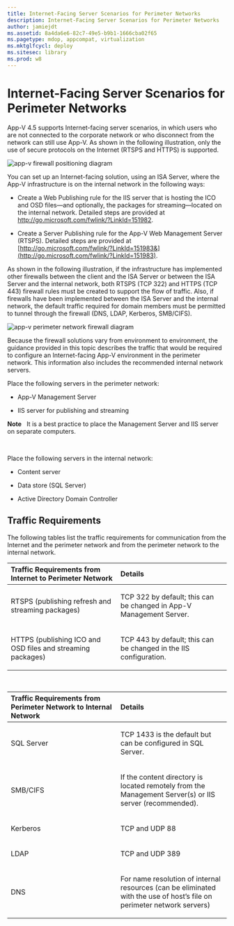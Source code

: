 ```yaml
---
title: Internet-Facing Server Scenarios for Perimeter Networks
description: Internet-Facing Server Scenarios for Perimeter Networks
author: jamiejdt
ms.assetid: 8a4da6e6-82c7-49e5-b9b1-1666cba02f65
ms.pagetype: mdop, appcompat, virtualization
ms.mktglfcycl: deploy
ms.sitesec: library
ms.prod: w8
---
```



# Internet-Facing Server Scenarios for Perimeter Networks


App-V 4.5 supports Internet-facing server scenarios, in which users who are not connected to the corporate network or who disconnect from the network can still use App-V. As shown in the following illustration, only the use of secure protocols on the Internet (RTSPS and HTTPS) is supported.

![app-v firewall positioning diagram](images/appvfirewalls.gif)

You can set up an Internet-facing solution, using an ISA Server, where the App-V infrastructure is on the internal network in the following ways:

-   Create a Web Publishing rule for the IIS server that is hosting the ICO and OSD files—and optionally, the packages for streaming—located on the internal network. Detailed steps are provided at <http://go.microsoft.com/fwlink/?LinkId=151982>.

-   Create a Server Publishing rule for the App-V Web Management Server (RTSPS). Detailed steps are provided at [http://go.microsoft.com/fwlink/?LinkId=151983&](http://go.microsoft.com/fwlink/?LinkId=151983).

As shown in the following illustration, if the infrastructure has implemented other firewalls between the client and the ISA Server or between the ISA Server and the internal network, both RTSPS (TCP 322) and HTTPS (TCP 443) firewall rules must be created to support the flow of traffic. Also, if firewalls have been implemented between the ISA Server and the internal network, the default traffic required for domain members must be permitted to tunnel through the firewall (DNS, LDAP, Kerberos, SMB/CIFS).

![app-v perimeter network firewall diagram](images/appvperimeternetworkfirewall.gif)

Because the firewall solutions vary from environment to environment, the guidance provided in this topic describes the traffic that would be required to configure an Internet-facing App-V environment in the perimeter network. This information also includes the recommended internal network servers.

Place the following servers in the perimeter network:

-   App-V Management Server

-   IIS server for publishing and streaming

**Note**  
It is a best practice to place the Management Server and IIS server on separate computers.

 

Place the following servers in the internal network:

-   Content server

-   Data store (SQL Server)

-   Active Directory Domain Controller

## Traffic Requirements


The following tables list the traffic requirements for communication from the Internet and the perimeter network and from the perimeter network to the internal network.

<table>
<colgroup>
<col width="50%" />
<col width="50%" />
</colgroup>
<thead>
<tr class="header">
<th align="left">Traffic Requirements from Internet to Perimeter Network</th>
<th align="left">Details</th>
</tr>
</thead>
<tbody>
<tr class="odd">
<td align="left"><p>RTSPS (publishing refresh and streaming packages)</p></td>
<td align="left"><p>TCP 322 by default; this can be changed in App-V Management Server.</p></td>
</tr>
<tr class="even">
<td align="left"><p>HTTPS (publishing ICO and OSD files and streaming packages)</p></td>
<td align="left"><p>TCP 443 by default; this can be changed in the IIS configuration.</p></td>
</tr>
</tbody>
</table>

 

<table>
<colgroup>
<col width="50%" />
<col width="50%" />
</colgroup>
<thead>
<tr class="header">
<th align="left">Traffic Requirements from Perimeter Network to Internal Network</th>
<th align="left">Details</th>
</tr>
</thead>
<tbody>
<tr class="odd">
<td align="left"><p>SQL Server</p></td>
<td align="left"><p>TCP 1433 is the default but can be configured in SQL Server.</p></td>
</tr>
<tr class="even">
<td align="left"><p>SMB/CIFS</p></td>
<td align="left"><p>If the content directory is located remotely from the Management Server(s) or IIS server (recommended).</p></td>
</tr>
<tr class="odd">
<td align="left"><p>Kerberos</p></td>
<td align="left"><p>TCP and UDP 88</p></td>
</tr>
<tr class="even">
<td align="left"><p>LDAP</p></td>
<td align="left"><p>TCP and UDP 389</p></td>
</tr>
<tr class="odd">
<td align="left"><p>DNS</p></td>
<td align="left"><p>For name resolution of internal resources (can be eliminated with the use of host’s file on perimeter network servers)</p></td>
</tr>
</tbody>
</table>

 

 

 





